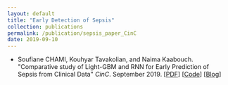 ```yaml
---
layout: default
title: "Early Detection of Sepsis"
collection: publications
permalink: /publication/sepsis_paper_CinC
date: 2019-09-10
---
```


* Soufiane CHAMI, Kouhyar Tavakolian, and Naima Kaabouch. "Comparative study of Light-GBM and RNN for Early Prediction of Sepsis from Clinical Data" *CinC*. September 2019. [[PDF](http://bit.ly/2VeoI1V)] [[Code](http://bit.ly/2Mh9163)] [[Blog](http://bit.ly/2AGFZXZ)]


<br>
